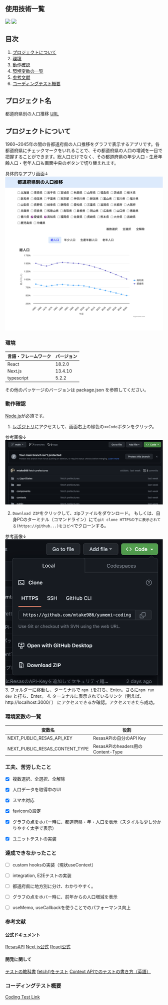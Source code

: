 

<div id="top"></div>

## 使用技術一覧

<p style="display: inline">
  <img src="https://img.shields.io/badge/-Next.js-000000.svg?logo=next.js&style=for-the-badge">
  <img src="https://img.shields.io/badge/-React-20232A?style=for-the-badge&logo=react&logoColor=61DAFB">
</p>

## 目次

1. [プロジェクトについて](#プロジェクトについて)
2. [環境](#環境)
3. [動作確認](#動作確認)
4. [環境変数の一覧](#環境変数の一覧)
5. [参考文献](#参考文献)
6. [コーディングテスト概要](#コーディングテスト概要)

## プロジェクト名

都道府県別の人口推移
[URL](https://jpn-population-graph-range-1960-2045.vercel.app/)

## プロジェクトについて

1960~2045年の間の各都道府県の人口推移をグラフで表示するアプリです。各都道府県にチェックマークをいれることで、その都道府県の人口の増減を一目で把握することができます。総人口だけでなく、その都道府県の年少人口・生産年齢人口・老年人口も画面中央のボタンで切り替えれます。

具体的なアプリ画面↓
![アプリ画面](./public/images/appHomePage.png "アプリ画面")

### 環境

<!-- 言語、フレームワーク、ミドルウェア、インフラの一覧とバージョンを記載 -->

| 言語・フレームワーク      | バージョン   |
| --------------------- | ---------- |
| React                 | 18.2.0     |
| Next.js               | 13.4.10    |
| typescript            | 5.2.2      |

その他のパッケージのバージョンは package.json を参照してください。

### 動作確認

[Node.js](https://nodejs.org/en)が必須です。

1. [レポジトリ](https://github.com/mtake986/yumemi-coding-test)にアクセスして、画面右上の緑色の`<>Code`ボタンをクリック。

参考画像↓
![緑色のCodeボタン](./public/images/greenCodeBtn.png "緑色のCodeボタン")

2. `Download ZIP`をクリックして、zipファイルをダウンロード。
もしくは、自身PCのターミナル（コマンドライン）にて`git clone HTTPSの下に表示されてる(https://github...)をコピペ`でクローンする。

参考画像↓
![緑色のCodeボタンをクリックした後](./public/images/afterCodeBtnClicked.png "緑色のCodeボタンをクリックした後")
3. フォルダーに移動し、ターミナルで `npm i`を打ち、Enter。さらに`npm run dev` と打ち、Enter。
4. ターミナルに表示されているリンク（例えば、http://localhost:3000/ ） にアクセスできるか確認。アクセスできたら成功。

### 環境変数の一覧

| 変数名                  | 役割                                       |
| ---------------------- | ----------------------------------------- |
| NEXT_PUBLIC_RESAS_API_KEY         | ResasAPIの自分のAPI Key　           　　|
| NEXT_PUBLIC_RESAS_CONTENT_TYPE    | ResasAPIのheaders用のContent-Type　　　 | 

### 工夫、苦労したこと
- [x] 複数選択、全選択、全解除
- [x] 人口データを取得中のUI
- [x] スマホ対応
- [x] faviconの設定
- [x] グラフの点をホバー時に、都道府県・年・人口を表示（スタイルも少し分かりやすく太字で表示）
- [x] ユニットテストの実装


### 達成できなかったこと
- [ ] custom hooksの実装（現状useContext）
- [ ] integration, E2Eテストの実装
- [ ] 都道府県に地方別に分け、わかりやすく。
- [ ] グラフの点をホバー時に、前年からの人口増減を表示
- [ ] useMemo, useCallbackを使うことでのパフォーマンス向上


### 参考文献

#### 公式ドキュメント
[ResasAPI](https://opendata.resas-portal.go.jp/docs/api/v1/population/composition/perYear.html)
[Next.js公式](https://nextjs.org/docs/getting-started)
[React公式](https://ja.react.dev/blog/2023/03/16/introducing-react-dev)

#### 開発に関して
[テストの教科書](https://zenn.dev/tkdn/books/react-testing-patterns/viewer/quick-install)
[fetch()をテスト](https://zenn.dev/tkdn/books/react-testing-patterns/viewer/testing-with-fetchmock)
[Context APIでのテストの書き方（英語）](https://www.beingdev.online/posts/testing-react-components-depending-on-context-api)

### コーディングテスト概要
[Coding Test Link](https://yumemi.notion.site/0e9ef27b55704d7882aab55cc86c999d)

